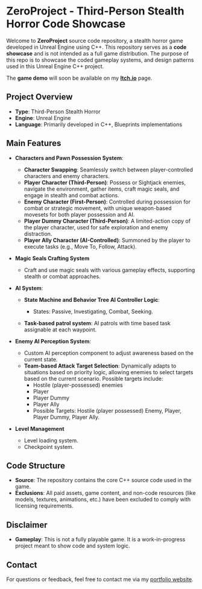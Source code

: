 # ZeroProject - Third-Person Stealth Horror Code Showcase

Welcome to **ZeroProject** source code repository, a stealth horror game developed in Unreal Engine using C++. This repository serves as a **code showcase** and is not intended as a full game distribution. The purpose of this repo is to showcase the coded gameplay systems, and design patterns used in this Unreal Engine C++ project. 

The **game demo** will soon be available on my **[Itch.io](https://loreark.itch.io/)** page.

## Project Overview
- **Type**: Third-Person Stealth Horror
- **Engine**: Unreal Engine
- **Language**: Primarily developed in C++, Blueprints implementations

## Main Features
- **Characters and Pawn Possession System**:
  - **Character Swapping**: Seamlessly switch between player-controlled characters and enemy characters.
  - **Player Character (Third-Person)**: Possess or Sightjack enemies, navigate the environment, gather items, craft magic seals, and engage in stealth and combat actions.
  - **Enemy Character (First-Person)**: Controlled during possession for combat or strategic movement, with unique weapon-based movesets for both player possession and AI.
  - **Player Dummy Character (Third-Person)**: A limited-action copy of the player character, used for safe exploration and enemy distraction.
  - **Player Ally Character (AI-Controlled)**: Summoned by the player to execute tasks (e.g., Move To, Follow, Attack).
    
- **Magic Seals Crafting System**
  - Craft and use magic seals with various gameplay effects, supporting stealth or combat approaches.

- **AI System**:
  - **State Machine and Behavior Tree AI Controller Logic**:
    - States: Passive, Investigating, Combat, Seeking.

  - **Task-based patrol system**: AI patrols with time based task assignable at each waypoint.

- **Enemy AI Perception System**:
  - Custom AI perception component to adjust awareness based on the current state.
  - **Team-based Attack Target Selection**: Dynamically adapts to situations based on priority logic, allowing enemies to select targets based on the current scenario. Possible targets include:
      - Hostile (player-possessed) enemies
      - Player
      - Player Dummy
      - Player Ally 
      - Possible Targets: Hostile (player possessed) Enemy, Player, Player Dummy, Player Ally.

- **Level Management**
  - Level loading system.
  - Checkpoint system.

## Code Structure
- **Source**: The repository contains the core C++ source code used in the game.
- **Exclusions**: All paid assets, game content, and non-code resources (like models, textures, animations, etc.) have been excluded to comply with licensing requirements.

## Disclaimer
- **Gameplay**: This is not a fully playable game. It is a work-in-progress project meant to show code and system logic.

## Contact
For questions or feedback, feel free to contact me via my [portfolio website](https://lorenzopusateri.wordpress.com//).
